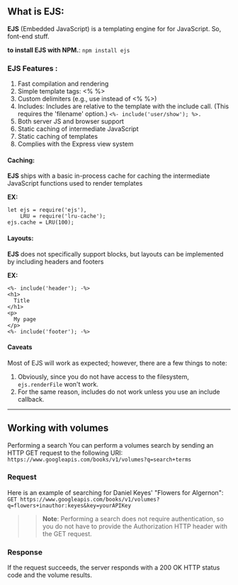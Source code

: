 ## What is EJS:
**EJS** (Embedded JavaScript) is a templating engine for for JavaScript. So, font-end stuff.

 **to install EJS with NPM.**:
 ``npm install ejs``

### EJS Features :

1. Fast compilation and rendering
2. Simple template tags: <% %>
3. Custom delimiters (e.g., use <? ?> instead of <% %>)
4. Includes: Includes are relative to the template with the include call. (This requires the 'filename' option.)  ``<%- include('user/show'); %>.``
5. Both server JS and browser support
6. Static caching of intermediate JavaScript
7. Static caching of templates
8. Complies with the Express view system

#### Caching:
**EJS** ships with a basic in-process cache for caching the intermediate JavaScript functions used to render templates

**EX:**
```
let ejs = require('ejs'),
    LRU = require('lru-cache');
ejs.cache = LRU(100); 
```

#### Layouts:
**EJS** does not specifically support blocks, but layouts can be implemented by including headers and footers

**EX:**
```
<%- include('header'); -%>
<h1>
  Title
</h1>
<p>
  My page
</p>
<%- include('footer'); -%>
```

#### Caveats
Most of EJS will work as expected; however, there are a few things to note:
1. Obviously, since you do not have access to the filesystem, `ejs.renderFile` won't work.
2. For the same reason, includes do not work unless you use an include callback.

-------------------------------
## Working with volumes
Performing a search
You can perform a volumes search by sending an HTTP GET request to the following URI:
``https://www.googleapis.com/books/v1/volumes?q=search+terms``

### Request
Here is an example of searching for Daniel Keyes' "Flowers for Algernon":
``GET https://www.googleapis.com/books/v1/volumes?q=flowers+inauthor:keyes&key=yourAPIKey``

>>**Note**: Performing a search does not require authentication, so you do not have to provide the Authorization HTTP header with the GET request.
>>

### Response
If the request succeeds, the server responds with a 200 OK HTTP status code and the volume results.


